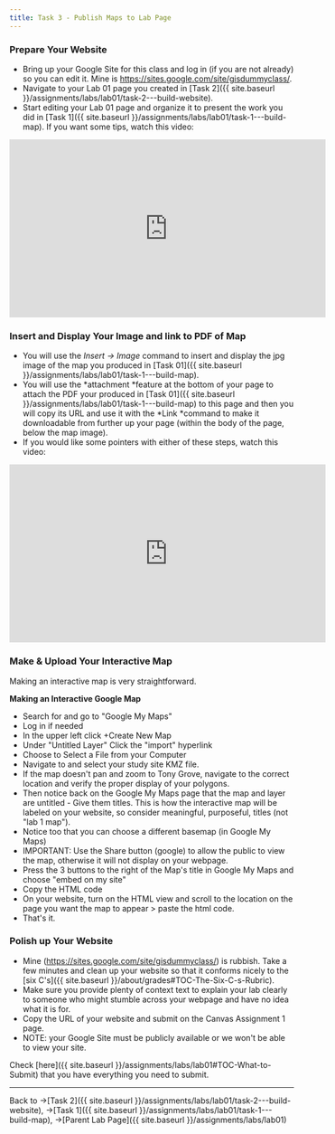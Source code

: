 ```yaml
---
title: Task 3 - Publish Maps to Lab Page
---
```


### Prepare Your Website

- Bring up your Google Site for this class and log in (if you are not already) so you can edit it. Mine is <https://sites.google.com/site/gisdummyclass/>.
- Navigate to your Lab 01 page you created in [Task 2]({{ site.baseurl }}/assignments/labs/lab01/task-2---build-website).
- Start editing your Lab 01 page and organize it to present the work you did in [Task 1]({{ site.baseurl }}/assignments/labs/lab01/task-1---build-map). If you want some tips, watch this video:

<iframe width="560" height="315" src="https://www.youtube.com/embed/2gBr1EBS3p8" frameborder="0" gesture="media" allow="encrypted-media" allowfullscreen></iframe>

### Insert and Display Your Image and link to PDF of Map

- You will use the *Insert -> Image* command to insert and display the jpg image of the map you produced in [Task 01]({{ site.baseurl }}/assignments/labs/lab01/task-1---build-map). 
- You will use the *attachment *feature at the bottom of your page to attach the PDF your produced in [Task 01]({{ site.baseurl }}/assignments/labs/lab01/task-1---build-map) to this page and then you will copy its URL and use it with the *Link *command to make it downloadable from further up your page (within the body of the page, below the map image). 
- If you would like some pointers with either of these steps, watch this video:

<iframe width="560" height="315" src="https://www.youtube.com/embed/UcRcFf1IYnU" frameborder="0" gesture="media" allow="encrypted-media" allowfullscreen></iframe>

### Make & Upload Your Interactive Map

Making an interactive map is very straightforward.

**Making an Interactive Google Map**

- Search for and go to "Google My Maps"  
- Log in if needed
- In the upper left click +Create New Map
- Under "Untitled Layer" Click the "import" hyperlink
- Choose to Select a File from your Computer
- Navigate to and select your study site KMZ file.
- If the map doesn't pan and zoom to Tony Grove, navigate to the correct location and verify the proper display of your polygons.
- Then notice back on the Google My Maps page that the map and layer are untitled - Give them titles. This is how the interactive map will be labeled on your website, so consider meaningful, purposeful, titles (not "lab 1 map").
- Notice too that you can choose a different basemap (in Google My Maps)
- IMPORTANT: Use the Share button (google) to allow the public to view the map, otherwise it will not display on your webpage.
- Press the 3 buttons to the right of the Map's title in Google My Maps and choose "embed on my site"
- Copy the HTML code
- On your website, turn on the HTML view and scroll to the location on the page you want the map to appear > paste the html code.
- That's it.

### Polish up Your Website

- Mine (<https://sites.google.com/site/gisdummyclass/>) is rubbish. Take a few minutes and clean up your website so that it conforms nicely to the [six C's]({{ site.baseurl }}/about/grades#TOC-The-Six-C-s-Rubric). 
- Make sure you provide plenty of context text to explain your lab clearly to someone who might stumble across your webpage and have no idea what it is for. 
- Copy the URL of your website and submit on the Canvas Assignment 1 page.
- NOTE: your Google Site must be publicly available or we won't be able to view your site.

Check [here]({{ site.baseurl }}/assignments/labs/lab01#TOC-What-to-Submit) that you have everything you need to submit.

------

Back to ->[Task 2]({{ site.baseurl }}/assignments/labs/lab01/task-2---build-website), ->[Task 1]({{ site.baseurl }}/assignments/labs/lab01/task-1---build-map), ->[Parent Lab Page]({{ site.baseurl }}/assignments/labs/lab01)